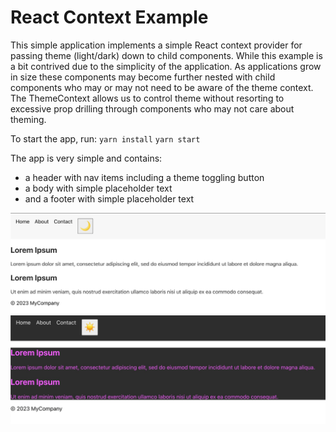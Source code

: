 # React Context Example

This simple application implements a simple React context provider for passing theme (light/dark) down to child components. While this example is a bit contrived due to the simplicity of the application. As applications grow in size these components may become further nested with child components who may or may not need to be aware of the theme context. The ThemeContext allows us to control theme without resorting to excessive prop drilling through components who may not care about theming.

To start the app, run:
`yarn install`
`yarn start`

The app is very simple and contains:

- a header with nav items including a theme toggling button
- a body with simple placeholder text
- and a footer with simple placeholder text

![light theme](./public/light.jpg "Light Theme")
![dark theme](./public/dark.jpg "Dark Theme")
